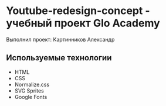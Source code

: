 # Youtube-redesign-concept - учебный проект Glo Academy
Выполнил проект: Картинников Александр

## Используемые технологии
- HTML
- CSS
- Normalize.css
- SVG Sprites
- Google Fonts
